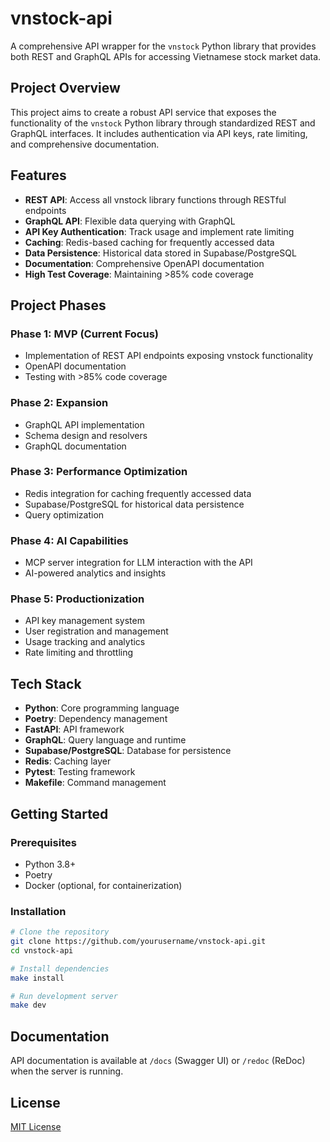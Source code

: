 # vnstock-api

A comprehensive API wrapper for the `vnstock` Python library that provides both REST and GraphQL APIs for accessing Vietnamese stock market data.

## Project Overview

This project aims to create a robust API service that exposes the functionality of the `vnstock` Python library through standardized REST and GraphQL interfaces. It includes authentication via API keys, rate limiting, and comprehensive documentation.

## Features

- **REST API**: Access all vnstock library functions through RESTful endpoints
- **GraphQL API**: Flexible data querying with GraphQL
- **API Key Authentication**: Track usage and implement rate limiting
- **Caching**: Redis-based caching for frequently accessed data
- **Data Persistence**: Historical data stored in Supabase/PostgreSQL
- **Documentation**: Comprehensive OpenAPI documentation
- **High Test Coverage**: Maintaining >85% code coverage

## Project Phases

### Phase 1: MVP (Current Focus)

- Implementation of REST API endpoints exposing vnstock functionality
- OpenAPI documentation
- Testing with >85% code coverage

### Phase 2: Expansion

- GraphQL API implementation
- Schema design and resolvers
- GraphQL documentation

### Phase 3: Performance Optimization

- Redis integration for caching frequently accessed data
- Supabase/PostgreSQL for historical data persistence
- Query optimization

### Phase 4: AI Capabilities

- MCP server integration for LLM interaction with the API
- AI-powered analytics and insights

### Phase 5: Productionization

- API key management system
- User registration and management
- Usage tracking and analytics
- Rate limiting and throttling

## Tech Stack

- **Python**: Core programming language
- **Poetry**: Dependency management
- **FastAPI**: API framework
- **GraphQL**: Query language and runtime
- **Supabase/PostgreSQL**: Database for persistence
- **Redis**: Caching layer
- **Pytest**: Testing framework
- **Makefile**: Command management

## Getting Started

### Prerequisites

- Python 3.8+
- Poetry
- Docker (optional, for containerization)

### Installation

```bash
# Clone the repository
git clone https://github.com/yourusername/vnstock-api.git
cd vnstock-api

# Install dependencies
make install

# Run development server
make dev
```

## Documentation

API documentation is available at `/docs` (Swagger UI) or `/redoc` (ReDoc) when the server is running.

## License

[MIT License](LICENSE)
